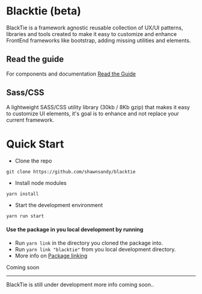# Blacktie (beta)

 BlackTie is a framework agnostic reusable collection of UX/UI patterns, libraries and tools created to make it easy to customize and enhance FrontEnd frameworks like bootstrap, adding missing utilities and elements.

## Read the guide

For components and documentation [Read the Guide]()
## Sass/CSS

A lightweight SASS/CSS utility library (30kb / 8Kb gzip) that makes it easy to customize UI elements, it's goal is to enhance and not replace your current framework.


# Quick Start

* Clone the repo

```
git clone https://github.com/shawnsandy/blacktie
```

* Install node modules

``` bash
yarn install
```

* Start the development environment

```
yarn run start
```

#### Use the package in you local development by running

* Run `yarn link` in the directory you cloned the package into.
* Run `yarn link "blacktie"` from you local development directory.
* More info on [Package linking](https://yarnpkg.com/lang/en/docs/cli/link/)


Coming soon
____________

BlackTie is still under development more info coming soon..
